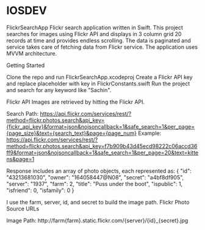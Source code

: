# IOSDEV
FlickrSearchApp
Flickr search application written in Swift. This project searches for images using Flickr API and displays in 3 column grid 20 records at time  and provides endless scrolling. The data is paginated and service takes care of fetching data from Flickr service. The application uses MVVM architecture.

Getting Started

Clone the repo and run FlickrSearchApp.xcodeproj
Create a Flickr API key and replace placeholder with key in FlickrConstants.swift
Run the project and search for any keyword like "Sachin".


Flickr API
Images are retrieved by hitting the Flickr API.

Search Path: https://api.flickr.com/services/rest/?method=flickr.photos.search&api_key={fickr_api_key}&format=json&nojsoncallback=1&safe_search=1&per_page={page_size}&text={search_text}&page={page_num}
Example: https://api.flickr.com/services/rest/?method=flickr.photos.search&api_key=f7b909b43d45ecd98222c06accd36ff9&format=json&nojsoncallback=1&safe_search=1&per_page=20&text=kittens&page=1


Response includes an array of photo objects, each represented as:
{
"id": "43213681030",
"owner": "164058447@N08",
"secret": "a4bf8df905",
"server": "1937",
"farm": 2,
"title": "Puss under the boot",
"ispublic": 1,
"isfriend": 0,
"isfamily": 0
}


I use the farm, server, id, and secret to build the image path. Flickr Photo Source URLs

Image Path: http://farm{farm}.static.flickr.com/{server}/{id}_{secret}.jpg

